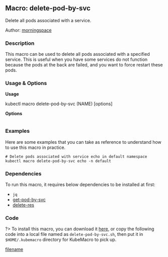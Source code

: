 ## Macro: delete-pod-by-svc

Delete all pods associated with a service.

Author: [morningspace](https://github.com/morningspace/)

<!-- tabs:start -->

### **Description**


This macro can be used to delete all pods associated with a specified service. This is useful
when you have some services do not function because the pods at the back are failed, and you
want to force restart these pods.



### **Usage & Options**

**Usage**

kubectl macro delete-pod-by-svc (NAME) [options]

**Options**

```

```

### **Examples**

Here are some examples that you can take as reference to understand how to use this macro in practice.
```shell
# Delete pods associated with service echo in default namespace
kubectl macro delete-pod-by-svc echo -n default

```

### **Dependencies**

To run this macro, it requires below dependencies to be installed at first:

* `jq`
* [get-pod-by-svc](docs/get-pod-by-svc.md)
* [delete-res](docs/delete-res.md)

### **Code**

?> To install this macro, you can download it [here](bin/delete-pod-by-svc.sh ':ignore delete-pod-by-svc'), or copy the following code into a local file named as `delete-pod-by-svc.sh`, then put it in `$HOME/.kubemacro` directory for KubeMacro to pick up.

[filename](../bin/delete-pod-by-svc.sh ':include :type=code shell')

<!-- tabs:end -->
